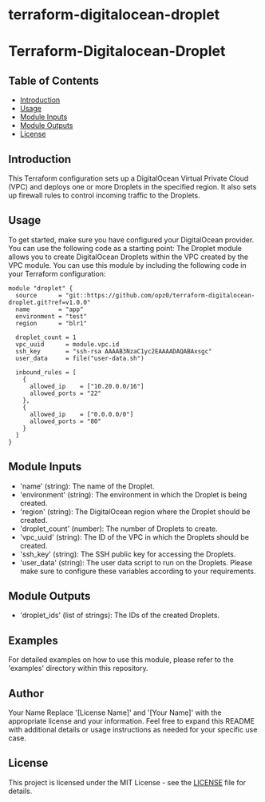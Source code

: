 # terraform-digitalocean-droplet
# Terraform-Digitalocean-Droplet
## Table of Contents

- [Introduction](#introduction)
- [Usage](#usage)
- [Module Inputs](#module-inputs)
- [Module Outputs](#module-outputs)
- [License](#license)

## Introduction
This Terraform configuration sets up a DigitalOcean Virtual Private Cloud (VPC) and deploys one or more Droplets in the specified region. It also sets up firewall rules to control incoming traffic to the Droplets.

## Usage
To get started, make sure you have configured your DigitalOcean provider. You can use the following code as a starting point:
The Droplet module allows you to create DigitalOcean Droplets within the VPC created by the VPC module. You can use this module by including the following code in your Terraform configuration:

```hcl
module "droplet" {
  source      = "git::https://github.com/opz0/terraform-digitalocean-droplet.git?ref=v1.0.0"
  name        = "app"
  environment = "test"
  region      = "blr1"

  droplet_count = 1
  vpc_uuid      = module.vpc.id
  ssh_key       = "ssh-rsa AAAAB3NzaC1yc2EAAAADAQABAxsgc"
  user_data     = file("user-data.sh")

  inbound_rules = [
    {
      allowed_ip    = ["10.20.0.0/16"]
      allowed_ports = "22"
    },
    {
      allowed_ip    = ["0.0.0.0/0"]
      allowed_ports = "80"
    }
  ]
}
```

## Module Inputs

- 'name' (string): The name of the Droplet.
- 'environment' (string): The environment in which the Droplet is being created.
- 'region' (string): The DigitalOcean region where the Droplet should be created.
- 'droplet_count' (number): The number of Droplets to create.
- 'vpc_uuid' (string): The ID of the VPC in which the Droplets should be created.
- 'ssh_key' (string): The SSH public key for accessing the Droplets.
- 'user_data' (string): The user data script to run on the Droplets.
Please make sure to configure these variables according to your requirements.

## Module Outputs

- 'droplet_ids' (list of strings): The IDs of the created Droplets.

## Examples
For detailed examples on how to use this module, please refer to the 'examples' directory within this repository.

## Author
Your Name Replace '[License Name]' and '[Your Name]' with the appropriate license and your information. Feel free to expand this README with additional details or usage instructions as needed for your specific use case.

## License
This project is licensed under the MIT License - see the [LICENSE](https://github.com/opz0/terraform-digitalocean-droplet/blob/master/LICENSE) file for details.
